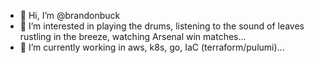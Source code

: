 - 👋 Hi, I’m @brandonbuck
- 👀 I’m interested in playing the drums, listening to the sound of leaves rustling in the breeze, watching Arsenal win matches...
- 🌱 I’m currently working in aws, k8s, go, IaC (terraform/pulumi)...


<!---
brandonbuck/brandonbuck is a ✨ special ✨ repository because its `README.md` (this file) appears on your GitHub profile.
You can click the Preview link to take a look at your changes.
--->
